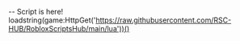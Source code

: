 -- Script is here!
loadstring(game:HttpGet('https://raw.githubusercontent.com/RSC-HUB/RobloxScriptsHub/main/lua'))()

